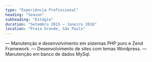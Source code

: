 ```yaml
---
type: "Experiência Profissional"
heading: "Season"
subheading: "Estágio"
duration: "Setembro 2015 – Janeiro 2016"
location: "Praia Grande, São Paulo"
---
```


— Manutenção e desenvolvimento em sistemas PHP puro e Zend Framework. 
— Desenvolvimento de sites com temas Wordpress.
— Manutenção em banco de dados MySql.


